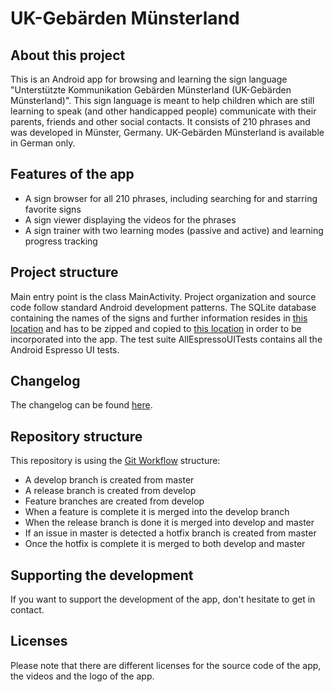# UK-Gebärden Münsterland
## About this project
This is an Android app for browsing and learning the sign language "Unterstützte Kommunikation Gebärden Münsterland (UK-Gebärden Münsterland)". This sign language is meant to help children which are still learning to speak (and other handicapped people) communicate with their parents, friends and other social contacts. It consists of 210 phrases and was developed in Münster, Germany. UK-Gebärden Münsterland is available in German only.

## Features of the app
* A sign browser for all 210 phrases, including searching for and starring favorite signs
* A sign viewer displaying the videos for the phrases
* A sign trainer with two learning modes (passive and active) and learning progress tracking

## Project structure
Main entry point is the class MainActivity. Project organization and source code follow standard Android development patterns. The SQLite database containing the names of the signs and further information resides in [this location](src/database/signs.db.sqlite) and has to be zipped and copied to [this location](src/app/src/main/assets/databases/signs.db.zip) in order to be incorporated into the app. The test suite AllEspressoUITests contains all the Android Espresso UI tests.

## Changelog
The changelog can be found [here](CHANGELOG.md).

## Repository structure
This repository is using the [Git Workflow](https://www.atlassian.com/git/tutorials/comparing-workflows/gitflow-workflow) structure:
* A develop branch is created from master
* A release branch is created from develop
* Feature branches are created from develop
* When a feature is complete it is merged into the develop branch
* When the release branch is done it is merged into develop and master
* If an issue in master is detected a hotfix branch is created from master
* Once the hotfix is complete it is merged to both develop and master

## Supporting the development
If you want to support the development of the app, don't hesitate to get in contact.

## Licenses
Please note that there are different licenses for the source code of the app, the videos and the logo of the app.
